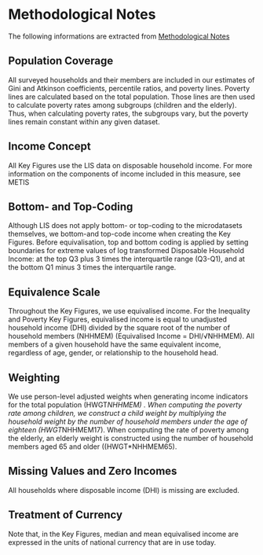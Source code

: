 # Methodological Notes

The following informations are extracted from [Methodological Notes](https://www.lisdatacenter.org/data-access/key-figures/methods/)

## Population Coverage
All surveyed households and their members are included in our estimates of Gini and Atkinson coefficients, percentile ratios, and poverty lines. Poverty lines are calculated based on the total population. Those lines are then used to calculate poverty rates among subgroups (children and the elderly). Thus, when calculating poverty rates, the subgroups vary, but the poverty lines remain constant within any given dataset.

## Income Concept
All Key Figures use the LIS data on disposable household income. For more information on the components of income included in this measure, see METIS

## Bottom- and Top-Coding
Although LIS does not apply bottom- or top-coding to the microdatasets themselves, we bottom-and top-code income when creating the Key Figures. Before equivalisation, top and bottom coding is applied by setting boundaries for extreme values of log transformed Disposable Household Income: at the top Q3 plus 3 times the interquartile range (Q3-Q1), and at the bottom Q1 minus 3 times the interquartile range.

## Equivalence Scale
Throughout the Key Figures, we use equivalised income. For the Inequality and Poverty Key Figures, equivalised income is equal to unadjusted household income (DHI) divided by the square root of the number of household members (NHHMEM)
(Equivalised Income = DHI/√NHHMEM). All members of a given household have the same equivalent income, regardless of age, gender, or relationship to the household head.

## Weighting
We use person-level adjusted weights when generating income indicators for the total population (HWGT*NHHMEM) . When computing the poverty rate among children, we construct a child weight by multiplying the household weight by the number of household members under the age of eighteen (HWGT*NHHMEM17). When computing the rate of poverty among the elderly, an elderly weight is constructed using the number of household members aged 65 and older ((HWGT*NHHMEM65).

## Missing Values and Zero Incomes
All households where disposable income (DHI) is missing are excluded.

## Treatment of Currency
Note that, in the Key Figures, median and mean equivalised income are expressed in the units of national currency that are in use today.
